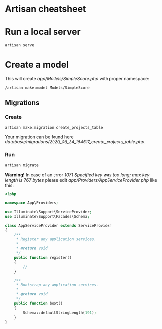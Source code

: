 # Artisan cheatsheet

# Run a local server

```bash
artisan serve
```

# Create a model

This will create _app/Models/SimpleScore.php_ with proper namespace:

```bash
/artisan make:model Models/SimpleScore
```

## Migrations

### Create

```bash
artisan make:migration create_projects_table
```

Your migration can be found here _database/migrations/2020_06_24_184517_create_projects_table.php_.

### Run

```bash
artisan migrate
```

__Warning!__ In case of an error _1071 Specified key was too long; max key length is 767 bytes_ please edit _app/Providers/AppServiceProvider.php_ like this:

```php
<?php

namespace App\Providers;

use Illuminate\Support\ServiceProvider;
use Illuminate\Support\Facades\Schema;

class AppServiceProvider extends ServiceProvider
{
    /**
     * Register any application services.
     *
     * @return void
     */
    public function register()
    {
        //
    }

    /**
     * Bootstrap any application services.
     *
     * @return void
     */
    public function boot()
    {
        Schema::defaultStringLength(191);
    }
}
```